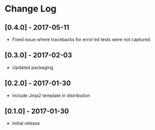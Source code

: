 # Change Log

## [0.4.0] - 2017-05-11
- Fixed issue where tracebacks for error'ed tests were not captured

## [0.3.0] - 2017-02-03
- Updated packaging

## [0.2.0] - 2017-01-30
- Include Jinja2 template in distribution

## [0.1.0] - 2017-01-30
- Initial release


